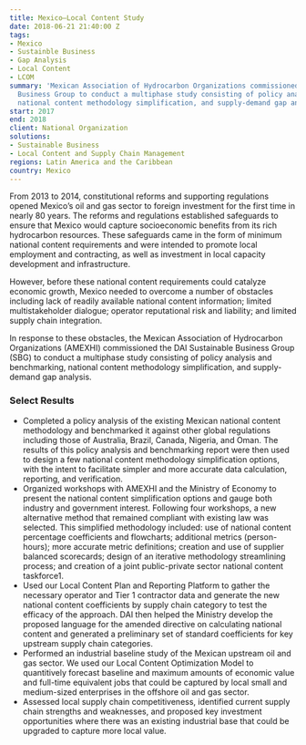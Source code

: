 ```yaml
---
title: Mexico—Local Content Study
date: 2018-06-21 21:40:00 Z
tags:
- Mexico
- Sustainble Business
- Gap Analysis
- Local Content
- LCOM
summary: 'Mexican Association of Hydrocarbon Organizations commissioned the DAI Sustainable
  Business Group to conduct a multiphase study consisting of policy analysis and benchmarking,
  national content methodology simplification, and supply-demand gap analysis. '
start: 2017
end: 2018
client: National Organization
solutions:
- Sustainable Business
- Local Content and Supply Chain Management
regions: Latin America and the Caribbean
country: Mexico
---
```


From 2013 to 2014, constitutional reforms and supporting regulations opened Mexico’s oil and gas sector to foreign investment for the first time in nearly 80 years. The reforms and regulations established safeguards to ensure that Mexico would capture socioeconomic benefits from its rich hydrocarbon resources. These safeguards came in the form of minimum national content requirements and were intended to promote local employment and contracting, as well as investment in local capacity development and infrastructure. 

However, before these national content requirements could catalyze economic growth, Mexico needed to overcome a number of obstacles including lack of readily available national content information; limited multistakeholder dialogue; operator reputational risk and liability; and limited supply chain integration.  

In response to these obstacles, the Mexican Association of Hydrocarbon Organizations (AMEXHI) commissioned the DAI Sustainable Business Group (SBG) to conduct a multiphase study consisting of policy analysis and benchmarking, national content methodology simplification, and supply-demand gap analysis. 

### Select Results 

* Completed a policy analysis of the existing Mexican national content methodology and benchmarked it against other global regulations including those of Australia, Brazil, Canada, Nigeria, and Oman. The results of this policy analysis and benchmarking report were then used to design a few national content methodology simplification options, with the intent to facilitate simpler and more accurate data calculation, reporting, and verification.  
* Organized workshops with AMEXHI and the Ministry of Economy to present the national content simplification options and gauge both industry and government interest. Following four workshops, a new alternative method that remained compliant with existing law was selected. This simplified methodology included: use of national content percentage coefficients and flowcharts; additional metrics (person-hours); more accurate metric definitions; creation and use of supplier balanced scorecards; design of an iterative methodology streamlining process; and creation of a joint public-private sector national content taskforce1. 
* Used our Local Content Plan and Reporting Platform to gather the necessary operator and Tier 1 contractor data and generate the new national content coefficients by supply chain category to test the efficacy of the approach. DAI then helped the Ministry develop the proposed language for the amended directive on calculating national content and generated a preliminary set of standard coefficients for key upstream supply chain categories. 
* Performed an industrial baseline study of the Mexican upstream oil and gas sector. We used our Local Content Optimization Model to quantitively forecast baseline and maximum amounts of economic value and full-time equivalent jobs that could be captured by local small and medium-sized enterprises in the offshore oil and gas sector.
* Assessed local supply chain competitiveness, identified current supply chain strengths and weaknesses, and proposed key investment opportunities where there was an existing industrial base that could be upgraded to capture more local value.  